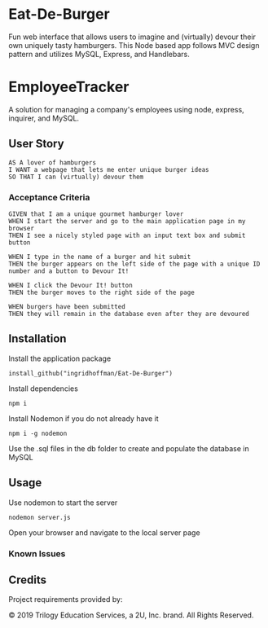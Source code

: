 # Eat-De-Burger

Fun web interface that allows users to imagine and (virtually) devour their own uniquely tasty hamburgers. This Node based app follows MVC design pattern and utilizes MySQL, Express, and Handlebars.

# EmployeeTracker

A solution for managing a company's employees using node, express, inquirer, and MySQL.

## User Story

```
AS A lover of hamburgers
I WANT a webpage that lets me enter unique burger ideas
SO THAT I can (virtually) devour them
```

### Acceptance Criteria

```
GIVEN that I am a unique gourmet hamburger lover
WHEN I start the server and go to the main application page in my browser
THEN I see a nicely styled page with an input text box and submit button

WHEN I type in the name of a burger and hit submit
THEN the burger appears on the left side of the page with a unique ID number and a button to Devour It!

WHEN I click the Devour It! button
THEN the burger moves to the right side of the page

WHEN burgers have been submitted
THEN they will remain in the database even after they are devoured

```

## Installation

Install the application package

```
install_github("ingridhoffman/Eat-De-Burger")
```

Install dependencies

```
npm i
```

Install Nodemon if you do not already have it

```
npm i -g nodemon
```

Use the .sql files in the db folder to create and populate the database in MySQL

## Usage

Use nodemon to start the server

```
nodemon server.js
```

Open your browser and navigate to the local server page

### Known Issues

## Credits

Project requirements provided by:

© 2019 Trilogy Education Services, a 2U, Inc. brand. All Rights Reserved.
